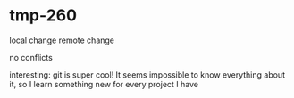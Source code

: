# tmp-260
local change
remote change

no conflicts

interesting: git is super cool! It seems impossible to know everything about it, so I learn something new for every project I have
